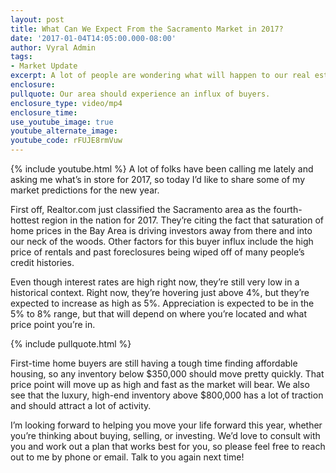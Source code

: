 ```yaml
---
layout: post
title: What Can We Expect From the Sacramento Market in 2017?
date: '2017-01-04T14:05:00.000-08:00'
author: Vyral Admin
tags:
- Market Update
excerpt: A lot of people are wondering what will happen to our real estate market in 2017, so today I’d like to share some of my predictions.
enclosure:
pullquote: Our area should experience an influx of buyers.
enclosure_type: video/mp4
enclosure_time:
use_youtube_image: true
youtube_alternate_image:
youtube_code: rFUJE8rmVuw
---
```

{% include youtube.html %}
A lot of folks have been calling me lately and asking me what’s in store for 2017, so today I’d like to share some of my market predictions for the new year.

First off, Realtor.com just classified the Sacramento area as the fourth-hottest region in the nation for 2017. They’re citing the fact that saturation of home prices in the Bay Area is driving investors away from there and into our neck of the woods. Other factors for this buyer influx include the high price of rentals and past foreclosures being wiped off of many people’s credit histories.  

Even though interest rates are high right now, they’re still very low in a historical context. Right now, they’re hovering just above 4%, but they’re expected to increase as high as 5%. Appreciation is expected to be in the 5% to 8% range, but that will depend on where you’re located and what price point you’re in.

{% include pullquote.html %}

First-time home buyers are still having a tough time finding affordable housing, so any inventory below $350,000 should move pretty quickly. That price point will move up as high and fast as the market will bear. We also see that the luxury, high-end inventory above $800,000 has a lot of traction and should attract a lot of activity.

 I’m looking forward to helping you move your life forward this year, whether you’re thinking about buying, selling, or investing. We’d love to consult with you and work out a plan that works best for you, so please feel free to reach out to me by phone or email. Talk to you again next time!
